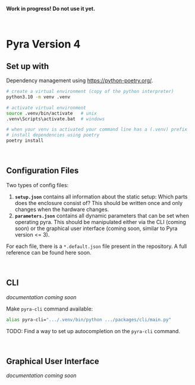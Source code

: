**Work in progress! Do not use it yet.**

<br/>

# Pyra Version 4

## Set up with

Dependency management using https://python-poetry.org/.

```bash
# create a virtual environment (copy of the python interpreter)
python3.10 -m venv .venv

# activate virtual environment
source .venv/bin/activate   # unix
.venv\Scripts\activate.bat  # windows

# when your venv is activated your command line has a (.venv) prefix
# install dependencies using poetry
poetry install
```

<br/>

## Configuration Files

Two types of config files:

1. **`setup.json`** contains all information about the static setup: Which parts does the enclosure consist of? This should be written once and only changes when the hardware changes.
2. **`parameters.json`** contains all dynamic parameters that can be set when operating pyra. This should be manipulated either via the CLI (coming soon) or the graphical user interface (coming soon, similar to Pyra version <= 3).

For each file, there is a `*.default.json` file present in the repository. A full reference can be found here soon.

<br/>

## CLI

_documentation coming soon_

Make `pyra-cli` command available:

```bash
alias pyra-cli=".../.venv/bin/python .../packages/cli/main.py"
```

TODO: Find a way to set up autocompletion on the `pyra-cli` command.

<br/>

## Graphical User Interface

_documentation coming soon_
